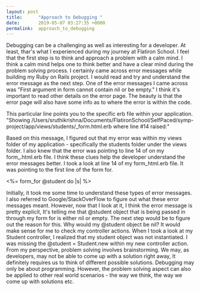 ```yaml
---
layout: post
title:      "Approach to Debugging "
date:       2019-05-07 03:27:35 +0000
permalink:  approach_to_debugging
---
```



Debugging can be a challenging as well as interesting for a developer. At least, thar's what I experienced during my journey at Flatiron School. I feel that the first step is to think and approach a problem with a calm mind. I think a calm mind helps one to think better and have a clear mind during the problem solving process. I certainly came across error messages while building my Ruby on Rails project. I would read and try and understand the error message as the next step. One of the error messages I came across was "First argument in form cannot contain nil or be empty." I think it's important to read other details on the error page. The beauty is that the error page will also have some info as to where the error is within the code. 

This particular line points you to the specific erb file within your application. "Showing /Users/sruthikrishna/Documents/FlatironSchool/SelfPaced/symp-project/app/views/students/_form.html.erb where line #14 raised:"

Based on this message, I figured out that my error was within my views folder of my application - specifically the students folder under the views folder. I also knew that the error was pointing to line 14 of on my form_.html.erb file. I think these clues help the developer understand the error messages better. I took a look at line 14 of my form_html.erb file. It was pointing to the first line of the form for.

<%= form_for @student do |s| %>

Initially, it took me some time to understand these types of error messages. I also referred to Google/StackOverFlow to figure out what these error messages meant. However, now that I look at it, I think the error message is pretty explicit, It's telling me that @student object that is being passed in through my form for is either nil or empty. The next step would be to figure out the reason for this. Why would my @student object be nil? It would make sense for me to check my controller actions. When I took a look at my Student controller, I realized that my student object was not instantiated. I was missing the @student = Student.new within my new controller action. From my perspective, problem solving involves brainstorming. We may, as developers, may not be able to come up with a solution right away, It definitely requires us to think of different possible solutions. Debugging may only be about programming. However, the problem solving aspect can also be applied to other real world scenarios - the way we think, the way we come up with solutions etc. 








